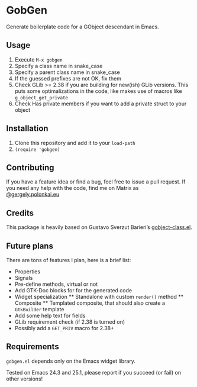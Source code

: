 # GobGen

Generate boilerplate code for a GObject descendant in Emacs.

## Usage

1. Execute `M-x gobgen`
2. Specify a class name in snake_case
3. Specify a parent class name in snake_case
3. If the guessed prefixes are not OK, fix them
4. Check GLib >= 2.38 if you are building for new(ish) GLib
   versions. This puts some optimalizations in the code, like makes
   use of macros like `g_object_get_private`
5. Check Has private members if you want to add a private struct to
   your object

## Installation

1. Clone this repository and add it to your `load-path`
2. `(require 'gobgen)`

## Contributing

If you have a feature idea or find a bug, feel free to issue a pull
request. If you need any help with the code, find me on Matrix
as
[@gergely.polonkai.eu](https://riot.im/app/#/user/@gergely:polonkai.eu)

## Credits

This package is heavily based on Gustavo Sverzut
Barieri’s
[gobject-class.el](https://www.emacswiki.org/emacs/gobject-class.el).

## Future plans

There are tons of features I plan, here is a brief list:

* Properties
* Signals
* Pre-define methods, virtual or not
* Add GTK-Doc blocks for for the generated code
* Widget specialization
** Standalone with custom `render()` method
** Composite
** Templated composite, that should also create a `GtkBuilder`
   template
* Add some help text for fields
* GLib requirement check (if 2.38 is turned on)
* Possibly add a `GET_PRIV` macro for 2.38+

## Requirements

`gobgen.el` depends only on the Emacs widget library.

Tested on Emacs 24.3 and 25.1, please report if you succeed (or fail)
on other versions!
